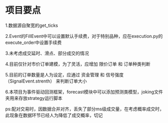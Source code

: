 # 项目要点
 1.数据源自聚宽的get_ticks
 
 2.Event的FillEvent中可以设置默认手续费，对于特别品种，应在execution.py的execute_order中设置手续费
 
 3.未考虑成交延时、滑点、部分成交的情况

 4.目前仅针对市价订单建模，为了灵活，应增加 限价订单 和 订单种类判断
 
 5.目前的订单数量是人为设定，应通过 资金管理 和 信号强度（SignalEvent.strenth） 来判断订单大小
 
 6.本项目为事件驱动回测框架，forecast模块中可以添加预测类模型，joking文件夹用来存放strategy运行脚本
 
 ps:配对交易时，因数据合并对齐，丢失了部分ms级成交量，在考虑概率成交时，此现象在数据环节已经人为降低了成交概率，切记
